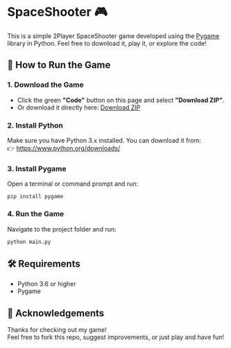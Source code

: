 # SpaceShooter 🎮

This is a simple 2Player SpaceShooter game developed using the [Pygame](https://www.pygame.org/) library in Python. Feel free to download it, play it, or explore the code!

## 🚀 How to Run the Game

### 1. Download the Game
- Click the green **"Code"** button on this page and select **"Download ZIP"**.
- Or download it directly here: [Download ZIP](https://github.com/rasooli451/Spacegame/archive/refs/heads/main.zip)

### 2. Install Python
Make sure you have Python 3.x installed. You can download it from:  
👉 https://www.python.org/downloads/

### 3. Install Pygame
Open a terminal or command prompt and run:

```
pip install pygame
```

### 4. Run the Game
Navigate to the project folder and run:

```
python main.py
```

## 🛠 Requirements

- Python 3.6 or higher
- Pygame

## 🙌 Acknowledgements

Thanks for checking out my game!  
Feel free to fork this repo, suggest improvements, or just play and have fun!
